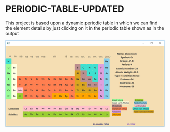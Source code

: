 # PERIODIC-TABLE-UPDATED


This project is based upon a dynamic periodic table in which we can find the element details by just clicking on it in the periodic table shown as in the output



![](https://github.com/adarsh1405/PERIODIC-TABLE-UPDATED/raw/master/output1.PNG)
